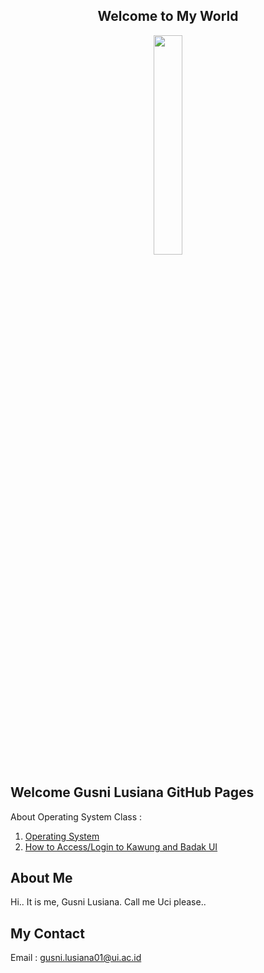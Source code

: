 <center> <h2> Welcome to My World </h2> </center>
  
<div align="center"> <img src="https://media.giphy.com/media/osjgQPWRx3cac/giphy.gif" width="30%"> </div>


## Welcome Gusni Lusiana GitHub Pages
About Operating System Class :
1. [Operating System](https://os.vlsm.org/)
2. [How to Access/Login to Kawung and Badak UI](Cara_Login_Kawung-Badak_UI.md)

## About Me
Hi.. It is me, Gusni Lusiana. Call me Uci please..

## My Contact
Email : [gusni.lusiana01@ui.ac.id](mailto:gusni.lusiana01@ui.ac.id)
